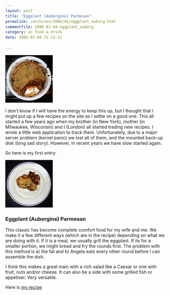 ```yaml
---
layout: post
title: "Eggplant (Aubergine) Parmesan"
permalink: /archives/2006/01/eggplant_auberg.html
commentfile: 2006-01-04-eggplant_auberg
category: on food & drink
date: 2006-01-04 21:13:11

---
```


<a href="/assets/images/eggplantparm.jpg"><img src="/assets/images/eggplantparm-thumb.jpg" width="150" height="150" alt="Eggplant Aubergine Parmesan" class="photo right" /></a>

I don't know if I will have the energy to keep this up, but I thought that I might put up a few recipes on the site as I settle on a good one. This all started a few years ago when my brother (in New York), mother (in Milwaukee, Wisconsin) and I (London) all started trading new recipes. I wrote a little web application to track them. Unfortunately, due to a major server problem (kernel panic) we lost all of them, and the mounted back-up disk (long sad story). However, in recent years we have slow started again.

So here is my first entry:

<a href="/assets/images/eggplantparmplate.jpg"><img src="/assets/images/eggplantparmplate-thumb.jpg" width="150" height="150" alt="Eggplant Aubergine Parmesan" class="photo right" /></a>

### Eggplant (Aubergine) Parmesan

This classic has become complete comfort food for my wife and me. We make it a few different ways (which are in the recipe) depending on what we are doing with it. If it is a meal, we usually grill the eggplant. If its for a smaller portion, we might bread and fry the rounds first. The problem with this method is a) the fat and b) Angela eats every other round before I can assemble the dish.

I think this makes a great main with a rich salad like a Caesar or one with fruit, nuts and/or cheese. It can also be a side with some grilled fish or appetiser. Very versatile.

Here is [my recipe](https://www.mahnke.net/recipe/index.cgi?page=open&key=200604213716)
